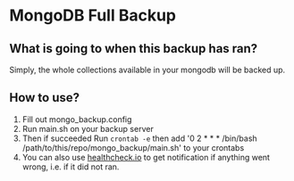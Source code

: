 # MongoDB Full Backup
## What is going to when this backup has ran?
Simply, the whole collections available in your mongodb will be backed up.

## How to use?
1. Fill out mongo_backup.config 
2. Run main.sh on your backup server
3. Then if succeeded Run `crontab -e` then add  '0 2 * * * /bin/bash /path/to/this/repo/mongo_backup/main.sh' to your crontabs
4. You can also use [healthcheck.io](https://healthchecks.io/) to get notification if anything went wrong, i.e. if it did not ran.
